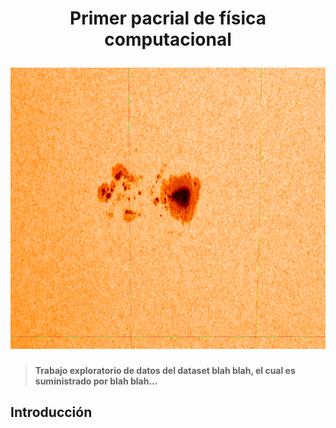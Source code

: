 <h1 align="center">
  <p align="center">Primer pacrial de física computacional</p>
  <img src="https://github.com/oscarcalv/Primer-Parcial-de-Fisica-Computacional/blob/master/imagenes_readme/JHV_2022-09-15_19.03.40-0001.png" width="520" height="450"></a>
</h1>

> **Trabajo exploratorio de datos del dataset blah blah, el cual es suministrado por blah blah...**

## Introducción 
 
